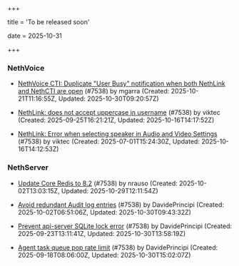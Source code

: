 +++

title = 'To be released soon'

date = 2025-10-31

+++

### NethVoice

- [NethVoice CTI: Duplicate "User Busy" notification when both NethLink and NethCTI are open](https://github.com/NethServer/dev/issues/7686) (#7538) by mgarra (Created: 2025-10-21T11:16:55Z, Updated: 2025-10-30T09:20:57Z)

- [NethLink: does not accept uppercase in username](https://github.com/NethServer/dev/issues/7656) (#7538) by viktec (Created: 2025-09-25T16:21:21Z, Updated: 2025-10-16T14:17:52Z)

- [NethLink: Error when selecting speaker in Audio and Video Settings](https://github.com/NethServer/dev/issues/7538) (#7538) by viktec (Created: 2025-07-01T15:24:30Z, Updated: 2025-10-16T14:12:53Z)

### NethServer

- [Update Core Redis to 8.2](https://github.com/NethServer/dev/issues/7676) (#7538) by nrauso (Created: 2025-10-02T13:03:15Z, Updated: 2025-10-29T12:11:54Z)

- [Avoid redundant Audit log entries](https://github.com/NethServer/dev/issues/7668) (#7538) by DavidePrincipi (Created: 2025-10-02T06:51:06Z, Updated: 2025-10-30T09:43:32Z)

- [Prevent api-server SQLite lock error](https://github.com/NethServer/dev/issues/7651) (#7538) by DavidePrincipi (Created: 2025-09-23T13:11:41Z, Updated: 2025-10-30T13:58:19Z)

- [Agent task queue pop rate limit](https://github.com/NethServer/dev/issues/7636) (#7538) by DavidePrincipi (Created: 2025-09-18T08:06:00Z, Updated: 2025-10-30T15:02:07Z)

